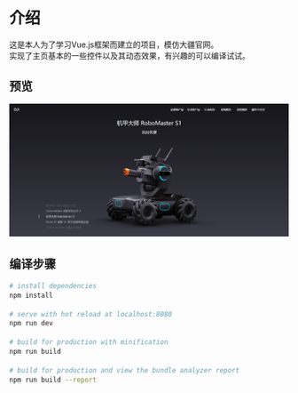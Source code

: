 # 介绍

这是本人为了学习Vue.js框架而建立的项目，模仿大疆官网。  
实现了主页基本的一些控件以及其动态效果，有兴趣的可以编译试试。

## 预览
![preview](doc/preview.png)

## 编译步骤

``` bash
# install dependencies
npm install

# serve with hot reload at localhost:8080
npm run dev

# build for production with minification
npm run build

# build for production and view the bundle analyzer report
npm run build --report
```


